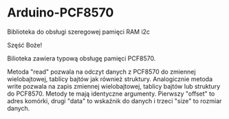 # Arduino-PCF8570
Biblioteka do obsługi szeregowej pamięci RAM  i2c

Szęść Boże!

Bilioteka zawiera typową obsługę pamięci PCF8570.

Metoda "read" pozwala na odczyt danych z PCF8570 do zmiennej wielobajtowej, tablicy
bajtów jak również struktury. Analogicznie metoda write pozwala na zapis zmiennej
wielobajtowej, tablicy bajtów lub struktury do PCF8570. Metody te mają identyczne
argumenty. Pierwszy "offset" to adres komórki, drugi "data" to wskaźnik do danych
i trzeci "size" to rozmiar danych.

